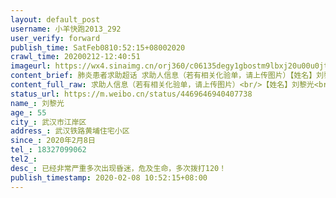```yaml
---
layout: default_post
username: 小羊快跑2013_292
user_verify: forward
publish_time: SatFeb0810:52:15+08002020
crawl_time: 20200212-12:40:51
imageurl: https://wx4.sinaimg.cn/orj360/c06135degy1gbostm9lbxj20u00u0jtu.jpg,https://wx1.sinaimg.cn/orj360/c06135degy1gbostly9g3j20u00u00vf.jpg
content_brief: 肺炎患者求助超话 求助人信息（若有相关化验单，请上传图片）【姓名】刘黎光【年龄】55【所在城市】武汉市江岸区【所在小区、社区】武汉铁路黄埔住宅小区【患病时间】2020年2月8日【联系方式】18327099062【其他紧急联系人】【病情描述】 已经非常严重多次出现昏迷，危及生命，多次拨打120 ...全文
content_full_raw: 求助人信息（若有相关化验单，请上传图片）<br/>【姓名】刘黎光<br/>【年龄】55<br/>【所在城市】武汉市江岸区<br/>【所在小区、社区】武汉铁路黄埔住宅小区<br/>【患病时间】2020年2月8日<br/>【联系方式】18327099062<br/>【其他紧急联系人】<br/>【病情描述】已经非常严重多次出现昏迷，危及生命，多次拨打120！
status_url: https://m.weibo.cn/status/4469646940407738
name_: 刘黎光
age_: 55
city_: 武汉市江岸区
address_: 武汉铁路黄埔住宅小区
since_: 2020年2月8日
tel_: 18327099062
tel2_: 
desc_: 已经非常严重多次出现昏迷，危及生命，多次拨打120！
publish_timestamp: 2020-02-08 10:52:15+08:00
---
```

